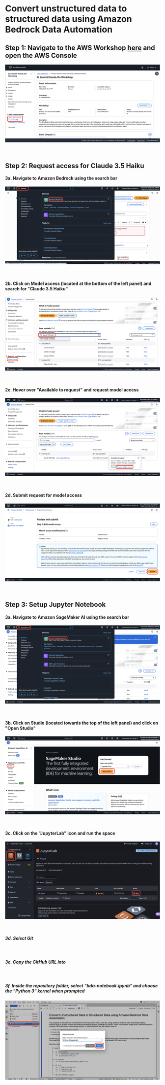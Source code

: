 # Convert unstructured data to structured data using Amazon Bedrock Data Automation

## Step 1: Navigate to the AWS Workshop [here](https://catalog.us-east-1.prod.workshops.aws/join?access-code=617a-086d38-16) and open the AWS Console
![Alt text](src/readme_images/open_aws_console.png)

<br>

## Step 2: Request access for Claude 3.5 Haiku
#### 3a. Navigate to Amazon Bedrock using the search bar
![Alt text](src/readme_images/search_for_bedrock.png)

<br>

#### 2b. Click on Model access (located at the bottom of the left panel) and search for "Claude 3.5 Haiku"
![Alt text](src/readme_images/search_for_haiku_model.png)

<br>

#### 2c. Hover over "Available to request" and request model access
![Alt text](src/readme_images/request_model_access.png)

<br>

#### 2d. Submit request for model access
![Alt text](src/readme_images/submit_model_access.png)

<br>

## Step 3: Setup Jupyter Notebook 
#### 3a. Navigate to Amazon SageMaker AI using the search bar
![Alt text](src/readme_images/search_for_sagemaker.png)

<br>

#### 3b. Click on Studio (located towards the top of the left panel) and click on "Open Studio"
![Alt text](src/readme_images/open_sagemaker_studio.png)

<br>

#### 3c. Click on the "JupyterLab" icon and run the space 
![Alt text](src/readme_images/run_jupyter_space.png)

<br>

##### 3d. Select Git

<br>

##### 3e. Copy the GitHub URL into 

<br>

##### 3f. Inside the repository folder, select "bda-notebook.ipynb" and choose the "Python 3" kernel when prompted
![Alt text](src/readme_images/select_kernel.png)
